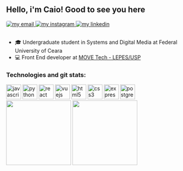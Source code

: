## Hello, i'm Caio! Good to see you here
<div>
    <a href="https://mail.google.com/mail/u/0/?view=cm&fs=1&tf=1&to=caiobrandz@gmail.com">
        <img src="https://img.shields.io/badge/caiobrandz@gmail.com-D14836?style=flat&logo=gmail&logoColor=white" alt="my email" style="border-radius: 4px;">
    </a>
    <a href="https://www.instagram.com/caiobrandz/">
        <img src="https://img.shields.io/badge/caiobrandz-E4405F?style=flat&logo=instagram&logoColor=white" alt="my instagram">
    </a>
    <a href="https://www.linkedin.com/in/caiobrandz/">
        <img src="https://img.shields.io/badge/linkedin.com/in/caiobrandz/-0077B5?style=flat&logo=linkedin&logoColor=white" alt="my linkedin">
    </a>
</div><br/>

- 🎓 Undergraduate student in Systems and Digital Media at Federal University of Ceara
- ‍💻 Front End developer at [MOVE Tech - LEPES/USP](https://github.com/moveusp)

### Technologies and git stats:
<div>
    <img width="40px" src="https://cdn.jsdelivr.net/gh/devicons/devicon/icons/javascript/javascript-original.svg" alt="javascript logo"/> 
    <img width="40px" src="https://cdn.jsdelivr.net/gh/devicons/devicon/icons/python/python-original.svg" alt="python logo"/>
    <img width="40px" src="https://cdn.jsdelivr.net/gh/devicons/devicon/icons/react/react-original.svg" alt="react logo"/>
    <img width="40px" src="https://cdn.jsdelivr.net/gh/devicons/devicon/icons/vuejs/vuejs-original.svg" alt="vuejs logo"/>
    <img width="40px" src="https://cdn.jsdelivr.net/gh/devicons/devicon/icons/html5/html5-original.svg" alt="html5 logo"/>
    <img width="40px" src="https://cdn.jsdelivr.net/gh/devicons/devicon/icons/css3/css3-original.svg" alt="css3 logo"/>
    <img width="40px" src="https://cdn.jsdelivr.net/gh/devicons/devicon/icons/express/express-original.svg" alt="express logo"/>
    <img width="40px" src="https://cdn.jsdelivr.net/gh/devicons/devicon/icons/postgresql/postgresql-original.svg" alt="postgresql logo"/> 
</div>
<div>
    <img src="https://github-readme-stats.vercel.app/api?username=CaioBrandz&theme=dark&include_all_commits=true&count_private=true&hide" height="175em">
    <img src="https://github-readme-stats.vercel.app/api/top-langs/?username=CaioBrandz&layout=compact&theme=dark&show_icons=true&langs_count=6&hide=java,C++" height="175em">
</div><br>
